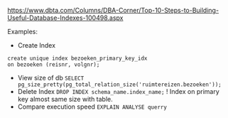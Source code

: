 https://www.dbta.com/Columns/DBA-Corner/Top-10-Steps-to-Building-Useful-Database-Indexes-100498.aspx

Examples:

* Create Index 
``` 
create unique index bezoeken_primary_key_idx
on bezoeken (reisnr, volgnr);
```
* View size of db
```SELECT pg_size_pretty(pg_total_relation_size('ruimtereizen.bezoeken')); ``` 
* Delete Index
``` DROP INDEX schema_name.index_name; ```
! Index on primary key almost same size with table.
* Compare execution speed 
``` EXPLAIN ANALYSE querry ```


